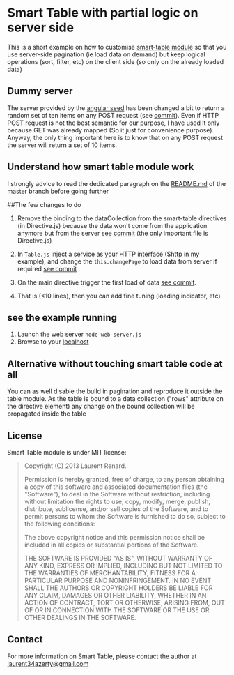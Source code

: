 # Smart Table with partial logic on server side

This is a short example on how to customise [smart-table module](https://github.com/lorenzofox3/Smart-Table) so that you use server-side pagination (ie load data on demand)
but keep logical operations (sort, filter, etc) on the client side (so only on the already loaded data)

## Dummy server

The server provided by the [angular seed](https://github.com/angular/angular-seed) has been changed a bit to return a random set of ten items on any POST
request (see [commit](https://github.com/lorenzofox3/Smart-Table/commit/2b305a34bf981212594c30a6df59b44f4010c13d)).
Even if HTTP POST request is not the best semantic for our purpose, I have used it only because GET was already mapped (So it just for convenience purpose).
Anyway, the only thing important here is to know that on any POST request the server will return a set of 10 items.

## Understand how smart table module work

I strongly advice to read the dedicated paragraph on the [README.md](https://github.com/lorenzofox3/Smart-Table#how-does-smart-table-work-) of the master branch before going further

##The few changes to do

1. Remove the binding to the dataCollection from the smart-table directives (in Directive.js) because the data won't come from the application anymore but
from the server [see commit](https://github.com/lorenzofox3/Smart-Table/commit/32b7c32e15771c943d28f5c31985020b564ce6d0#L4R7) (the only important file is Directive.js)

2. In `Table.js` inject a service as your HTTP interface ($http in my example), and change the `this.changePage` to load data from server if required [see commit](https://github.com/lorenzofox3/Smart-Table/commit/32b7c32e15771c943d28f5c31985020b564ce6d0#L5R81)

3. On the main directive trigger the first load of data [see commit](https://github.com/lorenzofox3/Smart-Table/commit/32b7c32e15771c943d28f5c31985020b564ce6d0#L4R56).

4. That is (<10 lines), then you can add fine tuning (loading indicator, etc)

## see the example running

1. Launch the web server `node web-server.js`
2. Browse to your [localhost](http://localhost:8000/example-app/index.html)

## Alternative without touching smart table code at all

You can as well disable the build in pagination and reproduce it outside the table module. As the table is bound to a 
data collection ("rows" attribute on the directive element) any change on the bound collection will be propagated inside the table
## License

Smart Table module is under MIT license:

> Copyright (C) 2013 Laurent Renard.
>
> Permission is hereby granted, free of charge, to any person
> obtaining a copy of this software and associated documentation files
> (the "Software"), to deal in the Software without restriction,
> including without limitation the rights to use, copy, modify, merge,
> publish, distribute, sublicense, and/or sell copies of the Software,
> and to permit persons to whom the Software is furnished to do so,
> subject to the following conditions:
>
> The above copyright notice and this permission notice shall be
> included in all copies or substantial portions of the Software.
>
> THE SOFTWARE IS PROVIDED "AS IS", WITHOUT WARRANTY OF ANY KIND,
> EXPRESS OR IMPLIED, INCLUDING BUT NOT LIMITED TO THE WARRANTIES OF
> MERCHANTABILITY, FITNESS FOR A PARTICULAR PURPOSE AND
> NONINFRINGEMENT. IN NO EVENT SHALL THE AUTHORS OR COPYRIGHT HOLDERS
> BE LIABLE FOR ANY CLAIM, DAMAGES OR OTHER LIABILITY, WHETHER IN AN
> ACTION OF CONTRACT, TORT OR OTHERWISE, ARISING FROM, OUT OF OR IN
> CONNECTION WITH THE SOFTWARE OR THE USE OR OTHER DEALINGS IN THE
> SOFTWARE.

## Contact

For more information on Smart Table, please contact the author at laurent34azerty@gmail.com
